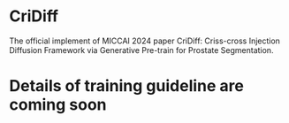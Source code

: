 # CriDiff
The official implement of MICCAI 2024 paper CriDiff: Criss-cross Injection Diffusion Framework via Generative Pre-train for Prostate Segmentation.
# Details of training guideline are coming soon